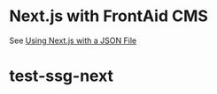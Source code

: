 # Next.js with FrontAid CMS

See [Using Next.js with a JSON File](https://frontaid.io/blog/using-nextjs-with-json-file/)
# test-ssg-next
